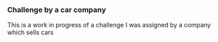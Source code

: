 ### Challenge by a car company
This is a work in progress of a challenge I was assigned by a company which sells cars
